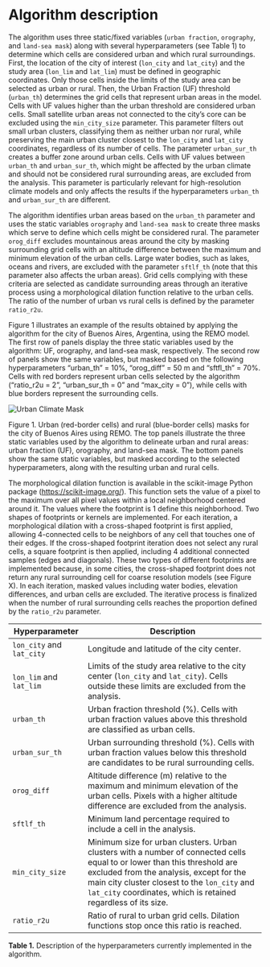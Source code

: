 # Algorithm description

The algorithm uses three static/fixed variables (`urban fraction`, `orography`, and `land-sea mask`) along with several hyperparameters (see Table 1) to determine which cells are considered urban and which rural surroundings. First, the location of the city of interest (`lon_city` and `lat_city`) and the study area (`lon_lim` and `lat_lim`) must be defined in geographic coordinates. Only those cells inside the limits of the study area can be selected as urban or rural. Then, the Urban Fraction (UF) threshold (`urban_th`) determines the grid cells that represent urban areas in the model. Cells with UF values higher than the urban threshold are considered urban cells. Small satellite urban areas not connected to the city’s core can be excluded using the `min_city_size` parameter. This parameter filters out small urban clusters, classifying them as neither urban nor rural, while preserving the main urban cluster closest to the `lon_city` and `lat_city` coordinates, regardless of its number of cells. The parameter `urban_sur_th` creates a buffer zone around urban cells. Cells with UF values between `urban_th` and `urban_sur_th`, which might be affected by the urban climate and should not be considered rural surrounding areas, are excluded from the analysis. This parameter is particularly relevant for high-resolution climate models and only affects the results if the hyperparameters `urban_th` and `urban_sur_th` are different.

The algorithm identifies urban areas based on the `urban_th` parameter and uses the static variables `orography` and `land-sea mask` to create three masks which serve to define which cells might be considered rural. The parameter `orog_diff` excludes mountainous areas around the city by masking surrounding grid cells with an altitude difference between the maximum and minimum elevation of the urban cells. Large water bodies, such as lakes, oceans and rivers, are excluded with the parameter `sftlf_th` (note that this parameter also affects the urban areas). Grid cells complying with these criteria are selected as candidate surrounding areas through an iterative process using a morphological dilation function relative to the urban cells. The ratio of the number of urban vs rural cells is defined by the parameter `ratio_r2u`.

Figure 1 illustrates an example of the results obtained by applying the algorithm for the city of Buenos Aires, Argentina, using the REMO model. The first row of panels display the three static variables used by the algorithm: UF, orography, and land-sea mask, respectively. The second row of panels show the same variables, but masked based on the following hyperparameters “urban_th” = 10%,  “orog_diff” = 50 m and “sftfl_th” = 70%. Cells with red borders represent urban cells selected by the algorithm (“ratio_r2u = 2”, “urban_sur_th = 0” and “max_city = 0”), while cells with blue borders represent the surrounding cells.

![Urban Climate Mask](BuenosAires.png)

Figure 1. Urban (red-border cells) and rural (blue-border cells) masks for the city of Buenos Aires using REMO. The top panels illustrate the three static variables used by the algorithm to delineate urban and rural areas: urban fraction (UF), orography, and land-sea mask. The bottom panels show the same static variables, but masked according to the selected hyperparameters, along with the resulting urban and rural cells.

The morphological dilation function is available in the scikit-image Python package (https://scikit-image.org/). This function sets the value of a pixel to the maximum over all pixel values within a local neighborhood centered around it. The values where the footprint is 1 define this neighborhood. Two shapes of footprints or kernels are implemented. For each iteration, a morphological dilation with a cross-shaped footprint is first applied, allowing 4-connected cells to be neighbors of any cell that touches one of their edges. If the cross-shaped footprint iteration does not select any rural cells, a square footprint is then applied, including 4 additional connected samples (edges and diagonals). These two types of different footprints are implemented because, in some cities, the cross-shaped footprint does not return any rural surrounding cell for coarse resolution models (see Figure X). In each iteration, masked values including water bodies, elevation differences, and urban cells are excluded. The iterative process is finalized when the number of rural surrounding cells reaches the proportion defined by the `ratio_r2u` parameter.


| **Hyperparameter**   | **Description** |
|----------------------|-----------------|
| `lon_city` and `lat_city` | Longitude and latitude of the city center. |
| `lon_lim` and `lat_lim` | Limits of the study area relative to the city center (`lon_city` and `lat_city`). Cells outside these limits are excluded from the analysis. |
| `urban_th` | Urban fraction threshold (%). Cells with urban fraction values above this threshold are classified as urban cells. |
| `urban_sur_th` | Urban surrounding threshold (%). Cells with urban fraction values below this threshold are candidates to be rural surrounding cells. |
| `orog_diff` | Altitude difference (m) relative to the maximum and minimum elevation of the urban cells. Pixels with a higher altitude difference are excluded from the analysis. |
| `sftlf_th` | Minimum land percentage required to include a cell in the analysis. |
| `min_city_size` | Minimum size for urban clusters. Urban clusters with a number of connected cells equal to or lower than this threshold are excluded from the analysis, except for the main city cluster closest to the `lon_city` and `lat_city` coordinates, which is retained regardless of its size. |
| `ratio_r2u` | Ratio of rural to urban grid cells. Dilation functions stop once this ratio is reached. |

**Table 1.** Description of the hyperparameters currently implemented in the algorithm.
